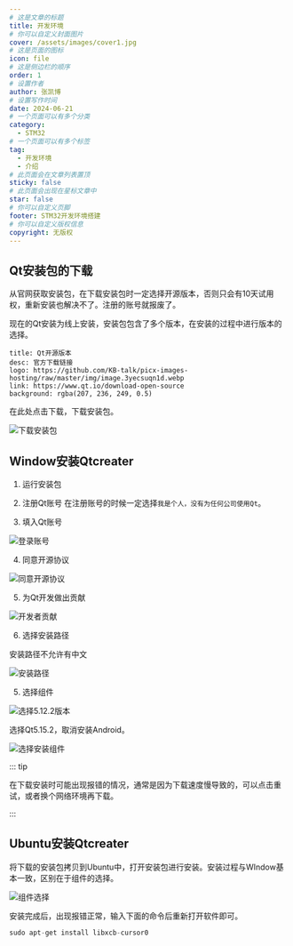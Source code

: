 ```yaml
---
# 这是文章的标题
title: 开发环境
# 你可以自定义封面图片
cover: /assets/images/cover1.jpg
# 这是页面的图标
icon: file
# 这是侧边栏的顺序
order: 1
# 设置作者
author: 张凯博
# 设置写作时间
date: 2024-06-21
# 一个页面可以有多个分类
category:
  - STM32
# 一个页面可以有多个标签
tag:
  - 开发环境
  - 介绍
# 此页面会在文章列表置顶
sticky: false
# 此页面会出现在星标文章中
star: false
# 你可以自定义页脚
footer: STM32开发环境搭建
# 你可以自定义版权信息
copyright: 无版权
---
```

## Qt安装包的下载
从官网获取安装包，在下载安装包时一定选择开源版本，否则只会有10天试用权，重新安装也解决不了。注册的账号就报废了。

现在的Qt安装为线上安装，安装包包含了多个版本，在安装的过程中进行版本的选择。

```component VPCard
title: Qt开源版本
desc: 官方下载链接
logo: https://github.com/KB-talk/picx-images-hosting/raw/master/img/image.3yecsuqn1d.webp
link: https://www.qt.io/download-open-source
background: rgba(207, 236, 249, 0.5)
```

在此处点击下载，下载安装包。

![下载安装包](../picture/Qt/下载链接.png)

 ## Window安装Qtcreater

1. 运行安装包

2. 注册Qt账号
在注册账号的时候一定选择`我是个人，没有为任何公司使用Qt`。

3. 填入Qt账号

![登录账号](../picture/Qt/账号.png)


4. 同意开源协议

![同意开源协议](../picture/Qt/开源协议.png)


5. 为Qt开发做出贡献

![开发者贡献](../picture/Qt/贡献.png)

6. 选择安装路径

安装路径不允许有中文

![安装路径](../picture/Qt/安装路径.png)

5. 选择组件

![选择5.12.2版本](../picture/Qt/版本选择.png)

选择Qt5.15.2，取消安装Android。

![选择安装组件](../picture/Qt/组件.png)

::: tip 

在下载安装时可能出现报错的情况，通常是因为下载速度慢导致的，可以点击重试，或者换个网络环境再下载。

:::


## Ubuntu安装Qtcreater

将下载的安装包拷贝到Ubuntu中，打开安装包进行安装。安装过程与WIndow基本一致，区别在于组件的选择。

![组件选择](../picture/Qt/Linux组件.png)

安装完成后，出现报错正常，输入下面的命令后重新打开软件即可。

```c
sudo apt-get install libxcb-cursor0
```

